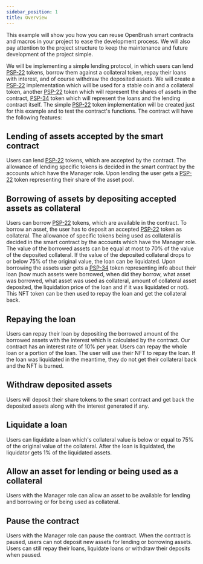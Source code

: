 ```yaml
---
sidebar_position: 1
title: Overview
---
```


This example will show you how you can reuse OpenBrush smart contracts and macros in your project to ease the development process. We will also pay attention to the project structure to keep the maintenance and future development of the project simple.

We will be implementing a simple lending protocol, in which users can lend [PSP-22](../PSP22/psp22.md) tokens, borrow them against a collateral token, repay their loans with interest, and of course withdraw the deposited assets. We will create a [PSP-22](../PSP22/psp22.md) implementation which will be used for a stable coin and a collateral token, another [PSP-22](../PSP22/psp22.md) token which will represent the shares of assets in the contract, [PSP-34](../PSP22/psp22.md) token which will represent the loans and the lending contract itself. The simple [PSP-22](../PSP22/psp22.md) token implementation will be created just for this example and to test the contract's functions. The contract will have the following features:

## Lending of assets accepted by the smart contract

Users can lend [PSP-22](../PSP22/psp22.md) tokens, which are accepted by the contract. The allowance of lending specific tokens is decided in the smart contract by the accounts which have the Manager role. Upon lending the user gets a [PSP-22](../PSP22/psp22.md) token representing their share of the asset pool.

## Borrowing of assets by depositing accepted assets as collateral

Users can borrow [PSP-22](../PSP22/psp22.md) tokens, which are available in the contract. To borrow an asset, the user has to deposit an accepted [PSP-22](../PSP22/psp22.md) token as collateral. The allowance of specific tokens being used as collateral is decided in the smart contract by the accounts which have the Manager role. The value of the borrowed assets can be equal at most to 70% of the value of the deposited collateral. If the value of the deposited collateral drops to or below 75% of the original value, the loan can be liquidated. Upon borrowing the assets user gets a [PSP-34](../PSP34/psp34.md) token representing info about their loan (how much assets were borrowed, when did they borrow, what asset was borrowed, what asset was used as collateral, amount of collateral asset deposited, the liquidation price of the loan and if it was liquidated or not). This NFT token can be then used to repay the loan and get the collateral back.

## Repaying the loan

Users can repay their loan by depositing the borrowed amount of the borrowed assets with the interest which is calculated by the contract. Our contract has an interest rate of 10% per year. Users can repay the whole loan or a portion of the loan. The user will use their NFT to repay the loan. If the loan was liquidated in the meantime, they do not get their collateral back and the NFT is burned.

## Withdraw deposited assets

Users will deposit their share tokens to the smart contract and get back the deposited assets along with the interest generated if any.

## Liquidate a loan

Users can liquidate a loan which's collateral value is below or equal to 75% of the original value of the collateral. After the loan is liquidated, the liquidator gets 1% of the liquidated assets. 

## Allow an asset for lending or being used as a collateral

Users with the Manager role can allow an asset to be available for lending and borrowing or for being used as collateral.

## Pause the contract

Users with the Manager role can pause the contract. When the contract is paused, users can not deposit new assets for lending or borrowing assets. Users can still repay their loans, liquidate loans or withdraw their deposits when paused.